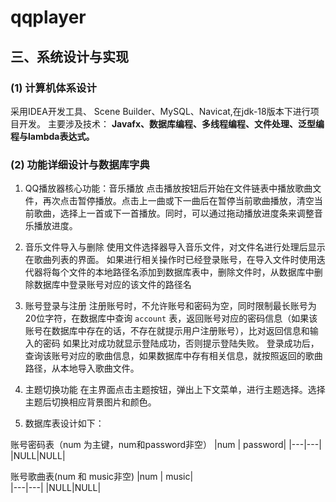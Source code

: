 # qqplayer
## 三、系统设计与实现

### (1) 计算机体系设计
采用IDEA开发工具、 Scene Builder、MySQL、Navicat,在jdk-18版本下进行项目开发。
主要涉及技术：
__Javafx、数据库编程、多线程编程、文件处理、泛型编程与lambda表达式。__

### (2) 功能详细设计与数据库字典

1.	QQ播放器核心功能：音乐播放
点击播放按钮后开始在文件链表中播放歌曲文件，再次点击暂停播放。点击上一曲或下一曲后在暂停当前歌曲播放，清空当前歌曲，选择上一首或下一首播放。同时，可以通过拖动播放进度条来调整音乐播放进度。

2. 音乐文件导入与删除
使用文件选择器导入音乐文件，对文件名进行处理后显示在歌曲列表的界面。
如果进行相关操作时已经登录账号，在导入文件时使用迭代器将每个文件的本地路径名添加到数据库表中，删除文件时，从数据库中删除数据库中登录账号对应的该文件的路径名

3. 账号登录与注册
注册账号时，不允许账号和密码为空，同时限制最长账号为20位字符，在数据库中查询 `account` 表，返回账号对应的密码信息（如果该账号在数据库中存在的话，不存在就提示用户注册账号），比对返回信息和输入的密码
如果比对成功就显示登陆成功，否则提示登陆失败。
登录成功后，查询该账号对应的歌曲信息，如果数据库中存有相关信息，就按照返回的歌曲路径，从本地导入歌曲文件。

4. 主题切换功能
在主界面点击主题按钮，弹出上下文菜单，进行主题选择。选择主题后切换相应背景图片和颜色。


5. 数据库表设计如下：

账号密码表（num 为主键，num和password非空）
|num | password|
|---|---|
|NULL|NULL|

账号歌曲表(num 和 music非空)
|num | music|    
|---|---|
|NULL|NULL|
